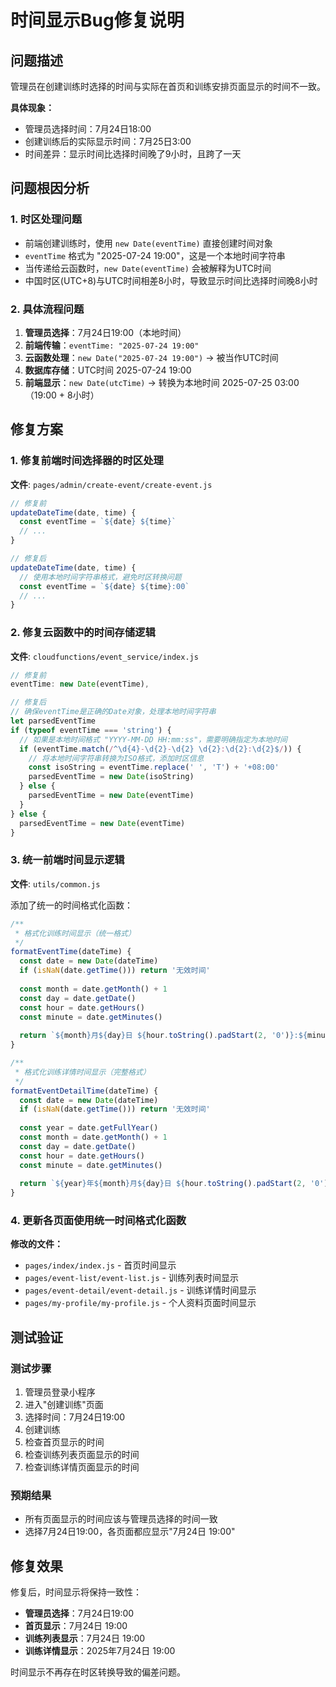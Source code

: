# 时间显示Bug修复说明

## 问题描述

管理员在创建训练时选择的时间与实际在首页和训练安排页面显示的时间不一致。

**具体现象：**
- 管理员选择时间：7月24日18:00
- 创建训练后的实际显示时间：7月25日3:00
- 时间差异：显示时间比选择时间晚了9小时，且跨了一天

## 问题根因分析

### 1. 时区处理问题
- 前端创建训练时，使用 `new Date(eventTime)` 直接创建时间对象
- `eventTime` 格式为 "2025-07-24 19:00"，这是一个本地时间字符串
- 当传递给云函数时，`new Date(eventTime)` 会被解释为UTC时间
- 中国时区(UTC+8)与UTC时间相差8小时，导致显示时间比选择时间晚8小时

### 2. 具体流程问题
1. **管理员选择**：7月24日19:00（本地时间）
2. **前端传输**：`eventTime: "2025-07-24 19:00"`
3. **云函数处理**：`new Date("2025-07-24 19:00")` → 被当作UTC时间
4. **数据库存储**：UTC时间 2025-07-24 19:00
5. **前端显示**：`new Date(utcTime)` → 转换为本地时间 2025-07-25 03:00（19:00 + 8小时）

## 修复方案

### 1. 修复前端时间选择器的时区处理
**文件**: `pages/admin/create-event/create-event.js`

```javascript
// 修复前
updateDateTime(date, time) {
  const eventTime = `${date} ${time}`
  // ...
}

// 修复后
updateDateTime(date, time) {
  // 使用本地时间字符串格式，避免时区转换问题
  const eventTime = `${date} ${time}:00`
  // ...
}
```

### 2. 修复云函数中的时间存储逻辑
**文件**: `cloudfunctions/event_service/index.js`

```javascript
// 修复前
eventTime: new Date(eventTime),

// 修复后
// 确保eventTime是正确的Date对象，处理本地时间字符串
let parsedEventTime
if (typeof eventTime === 'string') {
  // 如果是本地时间格式 "YYYY-MM-DD HH:mm:ss"，需要明确指定为本地时间
  if (eventTime.match(/^\d{4}-\d{2}-\d{2} \d{2}:\d{2}:\d{2}$/)) {
    // 将本地时间字符串转换为ISO格式，添加时区信息
    const isoString = eventTime.replace(' ', 'T') + '+08:00'
    parsedEventTime = new Date(isoString)
  } else {
    parsedEventTime = new Date(eventTime)
  }
} else {
  parsedEventTime = new Date(eventTime)
}
```

### 3. 统一前端时间显示逻辑
**文件**: `utils/common.js`

添加了统一的时间格式化函数：

```javascript
/**
 * 格式化训练时间显示（统一格式）
 */
formatEventTime(dateTime) {
  const date = new Date(dateTime)
  if (isNaN(date.getTime())) return '无效时间'
  
  const month = date.getMonth() + 1
  const day = date.getDate()
  const hour = date.getHours()
  const minute = date.getMinutes()
  
  return `${month}月${day}日 ${hour.toString().padStart(2, '0')}:${minute.toString().padStart(2, '0')}`
}

/**
 * 格式化训练详情时间显示（完整格式）
 */
formatEventDetailTime(dateTime) {
  const date = new Date(dateTime)
  if (isNaN(date.getTime())) return '无效时间'
  
  const year = date.getFullYear()
  const month = date.getMonth() + 1
  const day = date.getDate()
  const hour = date.getHours()
  const minute = date.getMinutes()
  
  return `${year}年${month}月${day}日 ${hour.toString().padStart(2, '0')}:${minute.toString().padStart(2, '0')}`
}
```

### 4. 更新各页面使用统一时间格式化函数

**修改的文件：**
- `pages/index/index.js` - 首页时间显示
- `pages/event-list/event-list.js` - 训练列表时间显示
- `pages/event-detail/event-detail.js` - 训练详情时间显示
- `pages/my-profile/my-profile.js` - 个人资料页面时间显示

## 测试验证

### 测试步骤
1. 管理员登录小程序
2. 进入"创建训练"页面
3. 选择时间：7月24日19:00
4. 创建训练
5. 检查首页显示的时间
6. 检查训练列表页面显示的时间
7. 检查训练详情页面显示的时间

### 预期结果
- 所有页面显示的时间应该与管理员选择的时间一致
- 选择7月24日19:00，各页面都应显示"7月24日 19:00"

## 修复效果

修复后，时间显示将保持一致性：
- **管理员选择**：7月24日19:00
- **首页显示**：7月24日 19:00
- **训练列表显示**：7月24日 19:00
- **训练详情显示**：2025年7月24日 19:00

时间显示不再存在时区转换导致的偏差问题。
